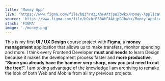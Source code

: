 ```yaml
---
title: 'Money App'
live: 'https://www.figma.com/file/bQzhrR33AhFAAtjpBJbwkx/Money-Application'
source: 'https://www.figma.com/file/bQzhrR33AhFAAtjpBJbwkx/Money-Application'
stack: 'FIGMA'
image: './money.png'
---
```


This is my first **UI / UX Design** course project with **Figma**, a **money management** application that allows us to make transfers, monitor spending and more.
I think every Frontend Developer **must and needs** to learn Design because it makes the development process faster and **more productive**. "**Since you already have the hammer very sharp, now you just need to cut the tree!**".
I am taking advantage of the knowledge I am archiving to remake the look of both Web and Mobile from all my previous projects.
